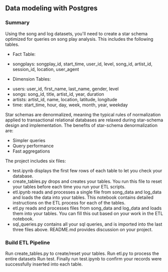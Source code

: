 ## Data modeling with Postgres
### Summary
Using the song and log datasets, you'll need to create a star schema optimized for queries on song play analysis. This includes the following tables.

* Fact Table:
 - songplays: songplay_id, start_time, user_id, level, song_id, artist_id, session_id, location, user_agent
* Dimension Tables: 
 - users: user_id, first_name, last_name, gender, level
 - songs: song_id, title, artist_id, year, duration
 - artists: artist_id, name, location, latitude, longitude
 - time: start_time, hour, day, week, month, year, weekday

Star schemas are denormalized, meaning the typical rules of normalization applied to transactional relational databases are relaxed during star-schema design and implementation. The benefits of star-schema denormalization are:

* Simpler queries
* Query performance
* Fast aggregations

The project includes six files:

* test.ipynb displays the first few rows of each table to let you check your database.
* create_tables.py drops and creates your tables. You run this file to reset your tables before each time you run your ETL scripts.
* etl.ipynb reads and processes a single file from song_data and log_data and loads the data into your tables. This notebook contains detailed instructions on the ETL process for each of the tables.
* etl.py reads and processes files from song_data and log_data and loads them into your tables. You can fill this out based on your work in the ETL notebook.
* sql_queries.py contains all your sql queries, and is imported into the last three files above.
README.md provides discussion on your project.

### Build ETL Pipeline
Run create_tables.py to create/reset your tables. Run etl.py to process the entire datasets  Run test. Finally run test.ipynb to confirm your records were successfully inserted into each table.